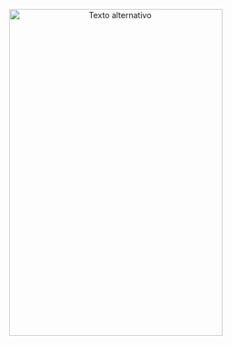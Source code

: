 <p align='center'>

<img src="imagenes/tecnologias internet.jpeg" alt="Texto alternativo" width="375" height="574">
